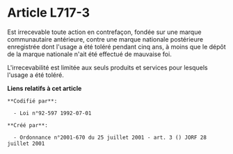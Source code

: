 # Article L717-3

Est irrecevable toute action en contrefaçon, fondée sur une marque communautaire antérieure, contre une marque nationale
postérieure enregistrée dont l'usage a été toléré pendant cinq ans, à moins que le dépôt de la marque nationale n'ait été
effectué de mauvaise foi.

L'irrecevabilité est limitée aux seuls produits et services pour lesquels l'usage a été toléré.

**Liens relatifs à cet article**

	**Codifié par**:

	  - Loi n°92-597 1992-07-01

	**Créé par**:

	  - Ordonnance n°2001-670 du 25 juillet 2001 - art. 3 () JORF 28 juillet 2001
